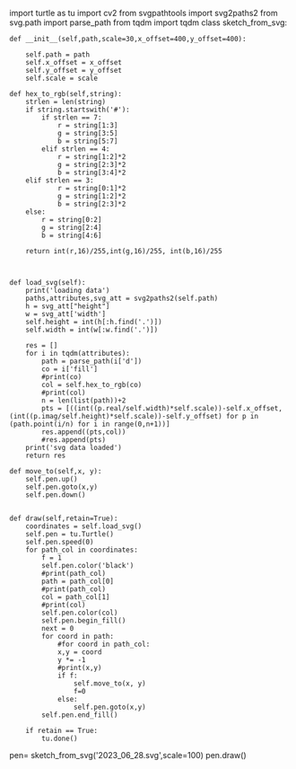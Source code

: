 import turtle as tu
import cv2
from svgpathtools import svg2paths2
from svg.path import parse_path
from tqdm import tqdm
class sketch_from_svg:

    def __init__(self,path,scale=30,x_offset=400,y_offset=400):

        self.path = path
        self.x_offset = x_offset
        self.y_offset = y_offset
        self.scale = scale

    def hex_to_rgb(self,string):
        strlen = len(string)
        if string.startswith('#'):
            if strlen == 7:
                r = string[1:3]
                g = string[3:5]
                b = string[5:7]
            elif strlen == 4:
                r = string[1:2]*2
                g = string[2:3]*2
                b = string[3:4]*2
        elif strlen == 3:
                r = string[0:1]*2
                g = string[1:2]*2
                b = string[2:3]*2
        else:
            r = string[0:2]
            g = string[2:4]
            b = string[4:6]
        
        return int(r,16)/255,int(g,16)/255, int(b,16)/255

    

    def load_svg(self):
        print('loading data')
        paths,attributes,svg_att = svg2paths2(self.path)
        h = svg_att["height"]
        w = svg_att['width']
        self.height = int(h[:h.find('.')])
        self.width = int(w[:w.find('.')])

        res = []
        for i in tqdm(attributes):
            path = parse_path(i['d'])
            co = i['fill']
            #print(co)
            col = self.hex_to_rgb(co)
            #print(col)
            n = len(list(path))+2       
            pts = [((int((p.real/self.width)*self.scale))-self.x_offset, (int((p.imag/self.height)*self.scale))-self.y_offset) for p in (path.point(i/n) for i in range(0,n+1))]
            res.append((pts,col))
            #res.append(pts)
        print('svg data loaded')
        return res

    def move_to(self,x, y):
        self.pen.up()
        self.pen.goto(x,y)
        self.pen.down()


    def draw(self,retain=True):
        coordinates = self.load_svg()
        self.pen = tu.Turtle()
        self.pen.speed(0)
        for path_col in coordinates:
            f = 1
            self.pen.color('black')
            #print(path_col)
            path = path_col[0]
            #print(path_col)
            col = path_col[1]
            #print(col)
            self.pen.color(col)
            self.pen.begin_fill()
            next = 0
            for coord in path:
                #for coord in path_col:
                x,y = coord
                y *= -1
                #print(x,y)
                if f:
                    self.move_to(x, y)
                    f=0
                else:
                    self.pen.goto(x,y)
            self.pen.end_fill()

        if retain == True:
            tu.done()
pen= sketch_from_svg('2023_06_28.svg',scale=100)
pen.draw()
